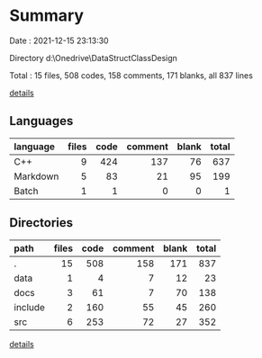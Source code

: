 # Summary

Date : 2021-12-15 23:13:30

Directory d:\Onedrive\DataStructClassDesign

Total : 15 files,  508 codes, 158 comments, 171 blanks, all 837 lines

[details](details.md)

## Languages
| language | files | code | comment | blank | total |
| :--- | ---: | ---: | ---: | ---: | ---: |
| C++ | 9 | 424 | 137 | 76 | 637 |
| Markdown | 5 | 83 | 21 | 95 | 199 |
| Batch | 1 | 1 | 0 | 0 | 1 |

## Directories
| path | files | code | comment | blank | total |
| :--- | ---: | ---: | ---: | ---: | ---: |
| . | 15 | 508 | 158 | 171 | 837 |
| data | 1 | 4 | 7 | 12 | 23 |
| docs | 3 | 61 | 7 | 70 | 138 |
| include | 2 | 160 | 55 | 45 | 260 |
| src | 6 | 253 | 72 | 27 | 352 |

[details](details.md)